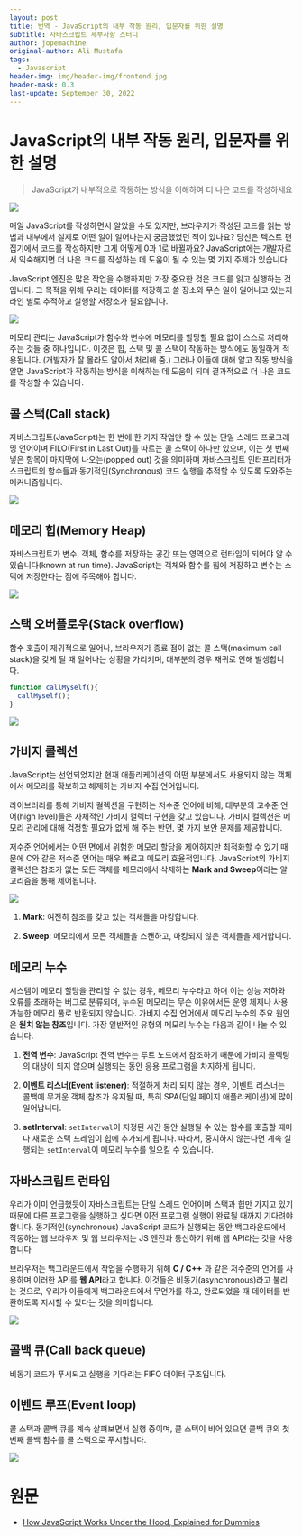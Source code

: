 ```yaml
---
layout: post
title: 번역 - JavaScript의 내부 작동 원리, 입문자를 위한 설명
subtitle: 자바스크립트 세부사항 스터디
author: jopemachine
original-author: Ali Mustafa
tags:
  - Javascript
header-img: img/header-img/frontend.jpg
header-mask: 0.3
last-update: September 30, 2022
---
```


# JavaScript의 내부 작동 원리, 입문자를 위한 설명

> JavaScript가 내부적으로 작동하는 방식을 이해하여 더 나은 코드를 작성하세요

![](/img/posts/Javascript/2022-09-30-Java-Script-How-It-Works-Under-The-Hood/0_UErecmJ-Qi12rXR2.png)

매일 JavaScript를 작성하면서 알았을 수도 있지만, 브라우저가 작성된 코드를 읽는 방법과 내부에서 실제로 어떤 일이 일어나는지 궁금했었던 적이 있나요? 당신은 텍스트 편집기에서 코드를 작성하지만 그게 어떻게 0과 1로 바뀔까요? JavaScript에는 개발자로서 익숙해지면 더 나은 코드를 작성하는 데 도움이 될 수 있는 몇 가지 주제가 있습니다.

JavaScript 엔진은 많은 작업을 수행하지만 가장 중요한 것은 코드를 읽고 실행하는 것입니다. 그 목적을 위해 우리는 데이터를 저장하고 쓸 장소와 무슨 일이 일어나고 있는지 라인 별로 추적하고 실행할 저장소가 필요합니다.

![](/img/posts/Javascript/2022-09-30-Java-Script-How-It-Works-Under-The-Hood/1_pgLyQDVYWw6qS3L7ouk58Q.png)

메모리 관리는 JavaScript가 함수와 변수에 메모리를 할당할 필요 없이 스스로 처리해주는 것들 중 하나입니다. 이것은 힙, 스택 및 콜 스택이 작동하는 방식에도 동일하게 적용됩니다. (개발자가 잘 몰라도 알아서 처리해 줌.) 그러나 이들에 대해 알고 작동 방식을 알면 JavaScript가 작동하는 방식을 이해하는 데 도움이 되며 결과적으로 더 나은 코드를 작성할 수 있습니다.

## 콜 스택(Call stack)

자바스크립트(JavaScript)는 한 번에 한 가지 작업만 할 수 있는 단일 스레드 프로그래밍 언어이며 FILO(First in Last Out)를 따르는 콜 스택이 하나만 있으며, 이는 첫 번째 넣은 항목이 마지막에 나오는(popped out) 것을 의미하며 자바스크립트 인터프리터가 스크립트의 함수들과 동기적인(Synchronous) 코드 실행을 추적할 수 있도록 도와주는 메커니즘입니다.

![](/img/posts/Javascript/2022-09-30-Java-Script-How-It-Works-Under-The-Hood/1_PkT7QWALgM5PFqOTib_axw.png)

## 메모리 힙(Memory Heap)

자바스크립트가 변수, 객체, 함수를 저장하는 공간 또는 영역으로 런타임이 되어야 알 수 있습니다(known at run time). JavaScript는 객체와 함수를 힙에 저장하고 변수는 스택에 저장한다는 점에 주목해야 합니다.

![](/img/posts/Javascript/2022-09-30-Java-Script-How-It-Works-Under-The-Hood/1_A9qc5aFj51k5cl48iOmCjQ.png)

## 스택 오버플로우(Stack overflow)

함수 호출이 재귀적으로 일어나, 브라우저가 종료 점이 없는 콜 스택(maximum call stack)을 갖게 될 때 일어나는 상황을 가리키며, 대부분의 경우 재귀로 인해 발생합니다.

```js
function callMyself(){
  callMyself();
}
```

![](/img/posts/Javascript/2022-09-30-Java-Script-How-It-Works-Under-The-Hood/1_elp7EuwjvARNHSYEty6e0Q.png)

## 가비지 콜렉션

JavaScript는 선언되었지만 현재 애플리케이션의 어떤 부분에서도 사용되지 않는 객체에서 메모리를 확보하고 해제하는 가비지 수집 언어입니다.

라이브러리를 통해 가비지 컬렉션을 구현하는 저수준 언어에 비해, 대부분의 고수준 언어(high level)들은 자체적인 가비지 컬렉터 구현을 갖고 있습니다. 가비지 컬렉션은 메모리 관리에 대해 걱정할 필요가 없게 해 주는 반면, 몇 가지 보안 문제를 제공합니다.

저수준 언어에서는 어떤 면에서 위험한 메모리 할당을 제어하지만 최적화할 수 있기 때문에 C와 같은 저수준 언어는 매우 빠르고 메모리 효율적입니다. JavaScript의 가비지 컬렉션은 참조가 없는 모든 객체를 메모리에서 삭제하는 **Mark and Sweep**이라는 알고리즘을 통해 제어됩니다.

![](/img/posts/Javascript/2022-09-30-Java-Script-How-It-Works-Under-The-Hood/0_Z40bxfgsrNMdRQ37.gif)

1. **Mark**: 여전히 참조를 갖고 있는 객체들을 마킹합니다.

2. **Sweep**: 메모리에서 모든 객체들을 스캔하고, 마킹되지 않은 객체들을 제거합니다.

## 메모리 누수

시스템이 메모리 할당을 관리할 수 없는 경우, 메모리 누수라고 하며 이는 성능 저하와 오류를 초래하는 버그로 분류되며, 누수된 메모리는 무슨 이유에서든 운영 체제나 사용 가능한 메모리 풀로 반환되지 않습니다. 가비지 수집 언어에서 메모리 누수의 주요 원인은 **원치 않는 참조**입니다. 가장 일반적인 유형의 메모리 누수는 다음과 같이 나눌 수 있습니다.

1. **전역 변수**: JavaScript 전역 변수는 루트 노드에서 참조하기 때문에 가비지 콜렉팅의 대상이 되지 않으며 실행되는 동안 응용 프로그램을 차지하게 됩니다.

2. **이벤트 리스너(Event listener)**: 적절하게 처리 되지 않는 경우, 이벤트 리스너는 콜백에 무거운 객체 참조가 유지될 때, 특히 SPA(단일 페이지 애플리케이션)에 많이 일어납니다.

3. **setInterval**: `setInterval`이 지정된 시간 동안 실행될 수 있는 함수를 호출할 때마다 새로운 스택 프레임이 힙에 추가되게 됩니다. 따라서, 중지하지 않는다면 계속 실행되는 `setInterval`이 메모리 누수를 일으킬 수 있습니다.

## 자바스크립트 런타임

우리가 이미 언급했듯이 자바스크립트는 단일 스레드 언어이며 스택과 힙만 가지고 있기 때문에 다른 프로그램을 실행하고 싶다면 이전 프로그램 실행이 완료될 때까지 기다려야 합니다. 동기적인(synchronous) JavaScript 코드가 실행되는 동안 백그라운드에서 작동하는 웹 브라우저 및 웹 브라우저는 JS 엔진과 통신하기 위해 웹 API라는 것을 사용합니다

브라우저는 백그라운드에서 작업을 수행하기 위해 **C / C++** 과 같은 저수준의 언어를 사용하며 이러한 API를 **웹 API**라고 합니다. 이것들은 비동기(asynchronous)라고 불리는 것으로, 우리가 이들에게 백그라운드에서 무언가를 하고, 완료되었을 때 데이터를 반환하도록 지시할 수 있다는 것을 의미합니다.

![](/img/posts/Javascript/2022-09-30-Java-Script-How-It-Works-Under-The-Hood/1_9Wc5goWTOoGEzNwbrz6wUQ.png)

## 콜백 큐(Call back queue)

비동기 코드가 푸시되고 실행을 기다리는 FIFO 데이터 구조입니다.

## 이벤트 루프(Event loop)

콜 스택과 콜백 큐를 계속 살펴보면서 실행 중이며, 콜 스택이 비어 있으면 콜백 큐의 첫 번째 콜백 함수를 콜 스택으로 푸시합니다.

![](/img/posts/Javascript/2022-09-30-Java-Script-How-It-Works-Under-The-Hood/0_L9xXi0dsAp2S5BUD.gif)

# 원문

- [How JavaScript Works Under the Hood, Explained for Dummies](https://javascript.plainenglish.io/how-javascript-works-under-the-hood-explained-for-dummies-216ce155183c)
